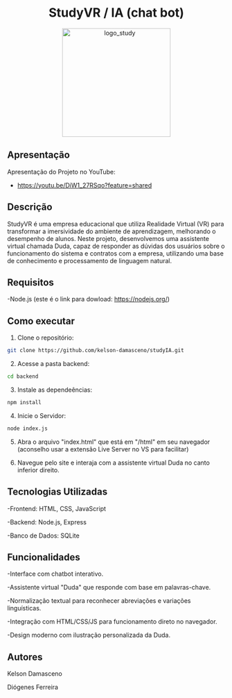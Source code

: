 <h1 align="center">StudyVR / IA (chat bot)</h1>

<p align="center">
  <img src="https://github.com/user-attachments/assets/1efa7ffe-4bad-4f54-aa68-0381a062b13f" alt="logo_study" width="250"/>
</p>


## Apresentação
Apresentação do Projeto no YouTube:
- https://youtu.be/DiW1_27RSqo?feature=shared


## Descrição
 StudyVR é uma empresa educacional que utiliza Realidade Virtual (VR) para transformar a imersividade do ambiente de aprendizagem, melhorando o desempenho de alunos. 
 Neste projeto, desenvolvemos uma assistente virtual chamada Duda, capaz de responder as dúvidas dos usuários sobre o funcionamento do sistema e contratos com a empresa, utilizando uma base de conhecimento e processamento de linguagem natural.


## Requisitos
-Node.js (este é o link para dowload: https://nodejs.org/)


## Como executar
1. Clone o repositório:
```bash
git clone https://github.com/kelson-damasceno/studyIA.git
```
2. Acesse a pasta backend:
```bash
cd backend
```
3. Instale as dependeências:
```bash
npm install
```
4. Inicie o Servidor:
```bash
node index.js
```
5. Abra o arquivo "index.html" que está em "/html" em seu navegador (aconselho usar a extensão Live Server no VS para facilitar)

6. Navegue pelo site e interaja com a assistente virtual Duda no canto inferior direito.


## Tecnologias Utilizadas
-Frontend: HTML, CSS, JavaScript

-Backend: Node.js, Express

-Banco de Dados: SQLite


## Funcionalidades
-Interface com chatbot interativo.

-Assistente virtual "Duda" que responde com base em palavras-chave.

-Normalização textual para reconhecer abreviações e variações linguísticas.

-Integração com HTML/CSS/JS para funcionamento direto no navegador.

-Design moderno com ilustração personalizada da Duda.


## Autores
Kelson Damasceno

Diógenes Ferreira


 
 
